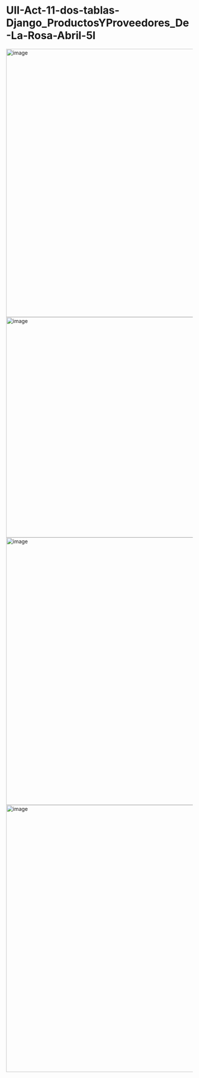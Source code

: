 # UII-Act-11-dos-tablas-Django_ProductosYProveedores_De-La-Rosa-Abril-5I

<img width="1359" height="723" alt="image" src="https://github.com/user-attachments/assets/da900d56-94d1-4532-94c8-e415d8d412c0" />

<img width="1359" height="594" alt="image" src="https://github.com/user-attachments/assets/ec317b6a-a9fe-4030-b238-fb78d8c71252" />

<img width="1359" height="721" alt="image" src="https://github.com/user-attachments/assets/b4ae5ae3-4a69-4456-9659-bb72196e3600" />

<img width="1359" height="720" alt="image" src="https://github.com/user-attachments/assets/564bbff4-c9ed-4d4d-a600-103ea1fb51f8" />
